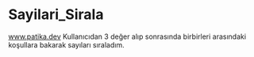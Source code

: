 # Sayilari_Sirala
www.patika.dev
Kullanıcıdan 3 değer alıp sonrasında birbirleri arasındaki koşullara bakarak sayıları sıraladım.
